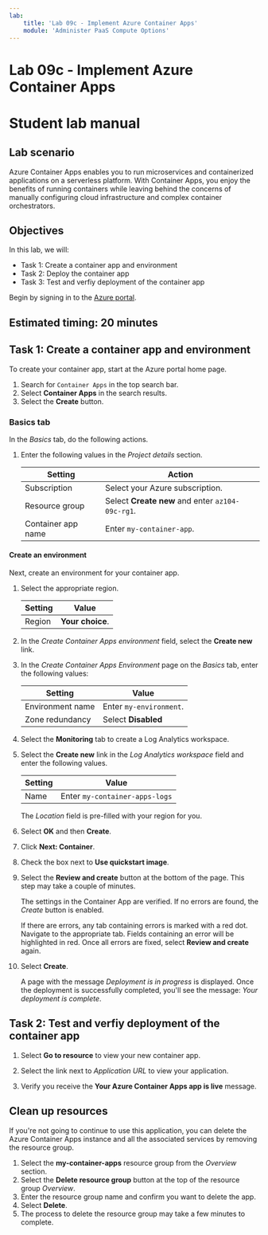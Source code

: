 ```yaml
---
lab:
    title: 'Lab 09c - Implement Azure Container Apps'
    module: 'Administer PaaS Compute Options'
---
```


# Lab 09c - Implement Azure Container Apps
# Student lab manual

## Lab scenario
Azure Container Apps enables you to run microservices and containerized applications on a serverless platform. With Container Apps, you enjoy the benefits of running containers while leaving behind the concerns of manually configuring cloud infrastructure and complex container orchestrators.

## Objectives

In this lab, we will:
- Task 1: Create a container app and environment
- Task 2: Deploy the container app
- Task 3: Test and verfiy deployment of the container app

Begin by signing in to the [Azure portal](https://portal.azure.com).

## Estimated timing: 20 minutes

## Task 1: Create a container app and environment

To create your container app, start at the Azure portal home page.

1. Search for `Container Apps` in the top search bar.
1. Select **Container Apps** in the search results.
1. Select the **Create** button.

### Basics tab

In the *Basics* tab, do the following actions.

1. Enter the following values in the *Project details* section.

    | Setting | Action |
    |---|---|
    | Subscription | Select your Azure subscription. |
    | Resource group | Select **Create new** and enter `az104-09c-rg1`. |
    | Container app name |  Enter `my-container-app`. |

#### Create an environment

Next, create an environment for your container app.

1. Select the appropriate region.

    | Setting | Value |
    |--|--|
    | Region | **Your choice**. |

1. In the *Create Container Apps environment* field, select the **Create new** link.
1. In the *Create Container Apps Environment* page on the *Basics* tab, enter the following values:

    | Setting | Value |
    |--|--|
    | Environment name | Enter `my-environment`. |
    | Zone redundancy | Select **Disabled** |

1. Select the **Monitoring** tab to create a Log Analytics workspace.
1. Select the **Create new** link in the *Log Analytics workspace* field and enter the following values.

    | Setting | Value |
    |--|--|
    | Name | Enter `my-container-apps-logs` |
  
    The *Location* field is pre-filled with your region for you.

1. Select **OK** and then **Create**. 

1. Click **Next: Container**.

1. Check the box next to **Use quickstart image**.

1. Select the **Review and create** button at the bottom of the page. This step may take a couple of minutes. 

    The settings in the Container App are verified. If no errors are found, the *Create* button is enabled.  

    If there are errors, any tab containing errors is marked with a red dot.  Navigate to the appropriate tab.  Fields containing an error will be highlighted in red.  Once all errors are fixed, select **Review and create** again.

1. Select **Create**.

    A page with the message *Deployment is in progress* is displayed.  Once the deployment is successfully completed, you'll see the message: *Your deployment is complete*.
   
## Task 2: Test and verfiy deployment of the container app

1. Select **Go to resource** to view your new container app.

1. Select the link next to *Application URL* to view your application.

1. Verify you receive the **Your Azure Container Apps app is live** message.

## Clean up resources

If you're not going to continue to use this application, you can delete the Azure Container Apps instance and all the associated services by removing the resource group.

1. Select the **my-container-apps** resource group from the *Overview* section.
1. Select the **Delete resource group** button at the top of the resource group *Overview*.
1. Enter the resource group name and confirm you want to delete the app. 
1. Select **Delete**.
1. The process to delete the resource group may take a few minutes to complete.
